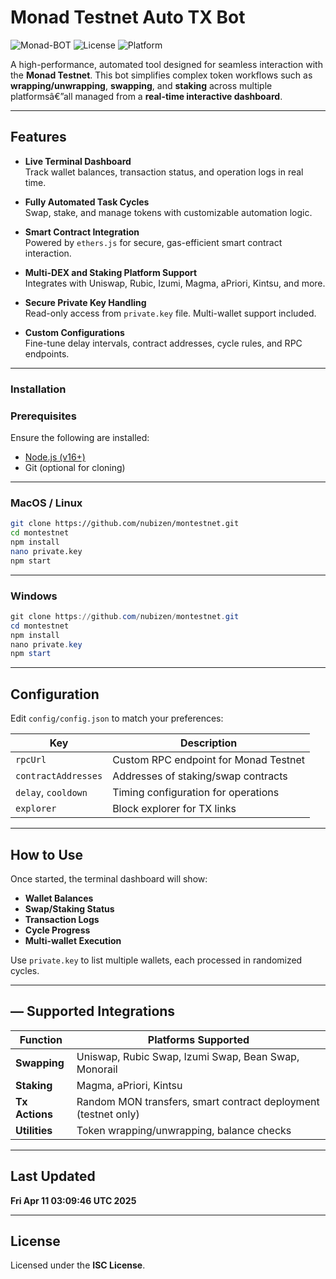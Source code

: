 # **Monad Testnet Auto TX Bot**  
![Monad-BOT](https://img.shields.io/badge/Monad-BOT-blue.svg) ![License](https://img.shields.io/badge/License-ISC-green.svg) ![Platform](https://img.shields.io/badge/Platform-MacOS%2FLinux%2FWindows-lightgrey.svg)

A high-performance, automated tool designed for seamless interaction with the **Monad Testnet**. This bot simplifies complex token workflows such as **wrapping/unwrapping**, **swapping**, and **staking** across multiple platformsâ€”all managed from a **real-time interactive dashboard**.

---

## Features

- **Live Terminal Dashboard**  
  Track wallet balances, transaction status, and operation logs in real time.

- **Fully Automated Task Cycles**  
  Swap, stake, and manage tokens with customizable automation logic.

- **Smart Contract Integration**  
  Powered by `ethers.js` for secure, gas-efficient smart contract interaction.

- **Multi-DEX and Staking Platform Support**  
  Integrates with Uniswap, Rubic, Izumi, Magma, aPriori, Kintsu, and more.

- **Secure Private Key Handling**  
  Read-only access from `private.key` file. Multi-wallet support included.

- **Custom Configurations**  
  Fine-tune delay intervals, contract addresses, cycle rules, and RPC endpoints.

---

### Installation

### Prerequisites
Ensure the following are installed:
- [Node.js (v16+)](https://nodejs.org/)
- Git (optional for cloning)

---

### MacOS / Linux
```bash
git clone https://github.com/nubizen/montestnet.git
cd montestnet
npm install
nano private.key
npm start
```

---

### Windows
```powershell
git clone https://github.com/nubizen/montestnet.git
cd montestnet
npm install
nano private.key
npm start
```

---

## Configuration

Edit `config/config.json` to match your preferences:

| Key                | Description                                      |
|--------------------|--------------------------------------------------|
| `rpcUrl`           | Custom RPC endpoint for Monad Testnet            |
| `contractAddresses`| Addresses of staking/swap contracts              |
| `delay`, `cooldown`| Timing configuration for operations              |
| `explorer`         | Block explorer for TX links                      |

---

##   How to Use

Once started, the terminal dashboard will show:

- **Wallet Balances**
- **Swap/Staking Status**
- **Transaction Logs**
- **Cycle Progress**
- **Multi-wallet Execution**

Use `private.key` to list multiple wallets, each processed in randomized cycles.

---

## — Supported Integrations

| Function       | Platforms Supported                                             |
|----------------|------------------------------------------------------------------|
| **Swapping**   | Uniswap, Rubic Swap, Izumi Swap, Bean Swap, Monorail            |
| **Staking**    | Magma, aPriori, Kintsu                                          |
| **Tx Actions** | Random MON transfers, smart contract deployment (testnet only)  |
| **Utilities**  | Token wrapping/unwrapping, balance checks                       |

---

## Last Updated  
**Fri Apr 11 03:09:46 UTC 2025**

---

## License  
Licensed under the **ISC License**.